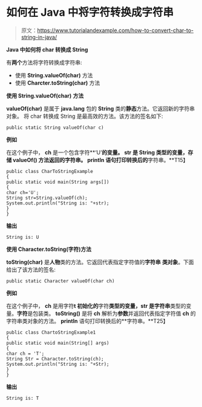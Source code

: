 # 如何在 Java 中将字符转换成字符串

> 原文：<https://www.tutorialandexample.com/how-to-convert-char-to-string-in-java/>

**Java 中如何将 char 转换成 String**

有**两个**方法将字符转换成字符串:

*   使用 **String.valueOf(char)** 方法
*   使用 **Charcter.toString(char)** 方法

**使用 String.valueOf(char)** **方法**

**valueOf(char)** 是属于 **java.lang** 包的 **String** 类的**静态**方法。它返回新的字符串对象。  将 char 转换成 String 是最高效的方法。该方法的签名如下:

```
public static String valueOf(char c)
```

**例如**

在这个例子中， **ch** 是一个包含字符**‘U’**的变量。 **str** 是 **String** 类型的变量，存储 **valueOf()** 方法返回的字符串。 **println** 语句打印转换后的**字符串。**T15】

```
public class CharToStringExample
{  
public static void main(String args[])
{  
char ch='U';  
String str=String.valueOf(ch);  
System.out.println("String is: "+str);  
}
}
```

**输出**

```
String is: U
```

**使用 Character.toString(字符)方法**

**toString(char)** 是**人物**类的方法。它返回代表指定字符值的**字符串** **类对象**。下面给出了该方法的签名:

```
public static Character valueOf(char ch)
```

**例如**

在这个例子中， **ch** 是用字符**t 初始化的**字符**类型的变量，**str 是**字符串**类型的变量。**字符**是包装类。 **toString()** 是将 **ch** 解析为**参数**并返回代表指定字符值 **ch** 的字符串类对象的方法。 **println** 语句打印转换后的**字符串。**T25】

```
public class ChartoStringExample1
{
public static void main(String[] args)
{
char ch = 'T';
String Str = Character.toString(ch);
System.out.println("String is: "+Str);
}
}
```

**输出**

```
String is: T
```